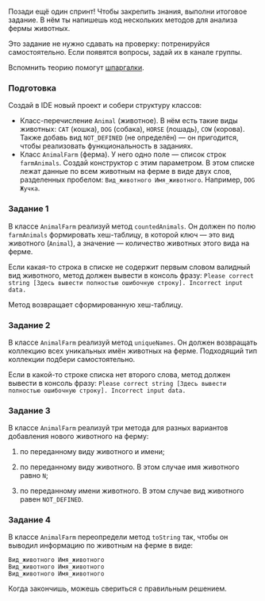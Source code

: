 Позади ещё один спринт! Чтобы закрепить знания, выполни итоговое задание. В нём ты напишешь код нескольких методов для анализа фермы животных.

Это задание не нужно сдавать на проверку: потренируйся самостоятельно. Если появятся вопросы, задай их в канале группы.

Вспомнить теорию помогут [шпаргалки](https://praktikum.notion.site/Java-0a7457ddde824993bbefeec9e103590b).

### Подготовка

Создай в IDE новый проект и собери структуру классов:

- Класс-перечисление `Animal` (животное). В нём есть такие виды животных: `CAT` (кошка), `DOG` (собака), `HORSE` (лошадь), `COW` (корова). Также добавь вид `NOT_DEFINED` (не определён) — он пригодится, чтобы реализовать функциональность в заданиях.
- Класс `AnimalFarm` (ферма). У него одно поле — список строк `farmAnimals`. Создай конструктор с этим параметром. В этом списке лежат данные по всем животным на ферме в виде двух слов, разделенных пробелом: `Вид_животного Имя_животного`. Например, `DOG Жучка`.

### Задание 1

В классе `AnimalFarm` реализуй метод `countedAnimals`. Он должен по полю `farmAnimals` формировать хеш-таблицу, в которой ключ — это вид животного (`Animal`), а значение — количество животных этого вида на ферме.

Если какая-то строка в списке не содержит первым словом валидный вид животного, метод должен вывести в консоль фразу: `Please correct string [Здесь вывести полностью ошибочную строку]. Incorrect input data.`

Метод возвращает сформированную хеш-таблицу.

### Задание 2

В классе `AnimalFarm` реализуй метод `uniqueNames`. Он должен возвращать коллекцию всех уникальных имён животных на ферме. Подходящий тип коллекции подбери самостоятельно.

Если в какой-то строке списка нет второго слова, метод должен вывести в консоль фразу: `Please correct string [Здесь вывести полностью ошибочную строку]. Incorrect input data.`

### Задание 3

В классе `AnimalFarm` реализуй три метода для разных вариантов добавления нового животного на ферму:

1. по переданному виду животного и имени;

1. по переданному виду животного. В этом случае имя животного равно `N`;
2. по переданному имени животного. В этом случае вид животного равен `NOT_DEFINED`_._

### Задание 4

В классе `AnimalFarm` переопредели метод `toString` так, чтобы он выводил информацию по животным на ферме в виде:
```
Вид_животного Имя_животного
Вид_животного Имя_животного
Вид_животного Имя_животного 
```

Когда закончишь, можешь свериться с правильным решением.